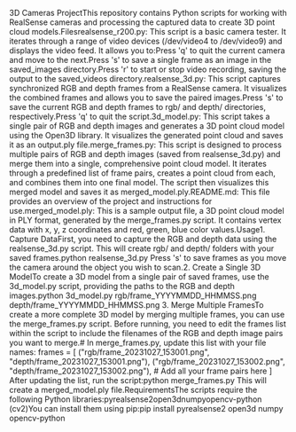 3D Cameras ProjectThis repository contains Python scripts for working with RealSense cameras and processing the captured data to create 3D point cloud models.Filesrealsense_r200.py: This script is a basic camera tester. It iterates through a range of video devices (/dev/video4 to /dev/video9) and displays the video feed. It allows you to:Press 'q' to quit the current camera and move to the next.Press 's' to save a single frame as an image in the saved_images directory.Press 'r' to start or stop video recording, saving the output to the saved_videos directory.realsense_3d.py: This script captures synchronized RGB and depth frames from a RealSense camera. It visualizes the combined frames and allows you to save the paired images.Press 's' to save the current RGB and depth frames to rgb/ and depth/ directories, respectively.Press 'q' to quit the script.3d_model.py: This script takes a single pair of RGB and depth images and generates a 3D point cloud model using the Open3D library. It visualizes the generated point cloud and saves it as an output.ply file.merge_frames.py: This script is designed to process multiple pairs of RGB and depth images (saved from realsense_3d.py) and merge them into a single, comprehensive point cloud model. It iterates through a predefined list of frame pairs, creates a point cloud from each, and combines them into one final model. The script then visualizes this merged model and saves it as merged_model.ply.README.md: This file provides an overview of the project and instructions for use.merged_model.ply: This is a sample output file, a 3D point cloud model in PLY format, generated by the merge_frames.py script. It contains vertex data with x, y, z coordinates and red, green, blue color values.Usage1. Capture DataFirst, you need to capture the RGB and depth data using the realsense_3d.py script. This will create rgb/ and depth/ folders with your saved frames.python realsense_3d.py
Press 's' to save frames as you move the camera around the object you wish to scan.2. Create a Single 3D ModelTo create a 3D model from a single pair of saved frames, use the 3d_model.py script, providing the paths to the RGB and depth images.python 3d_model.py rgb/frame_YYYYMMDD_HHMMSS.png depth/frame_YYYYMMDD_HHMMSS.png
3. Merge Multiple FramesTo create a more complete 3D model by merging multiple frames, you can use the merge_frames.py script. Before running, you need to edit the frames list within the script to include the filenames of the RGB and depth image pairs you want to merge.# In merge_frames.py, update this list with your file names:
frames = [
    ("rgb/frame_20231027_153001.png", "depth/frame_20231027_153001.png"),
    ("rgb/frame_20231027_153002.png", "depth/frame_20231027_153002.png"),
    # Add all your frame pairs here
]
After updating the list, run the script:python merge_frames.py
This will create a merged_model.ply file.RequirementsThe scripts require the following Python libraries:pyrealsense2open3dnumpyopencv-python (cv2)You can install them using pip:pip install pyrealsense2 open3d numpy opencv-python
